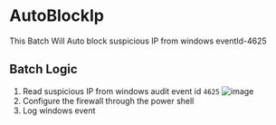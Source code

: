 # AutoBlockIp
This Batch Will Auto block suspicious IP from windows eventId-4625

## Batch Logic
1. Read suspicious IP from windows audit event id `4625`
![image](https://user-images.githubusercontent.com/18626429/196039188-5c080dee-867c-4d37-89ca-0f578927be76.png)
2. Configure the firewall through the power shell
3. Log windows event
